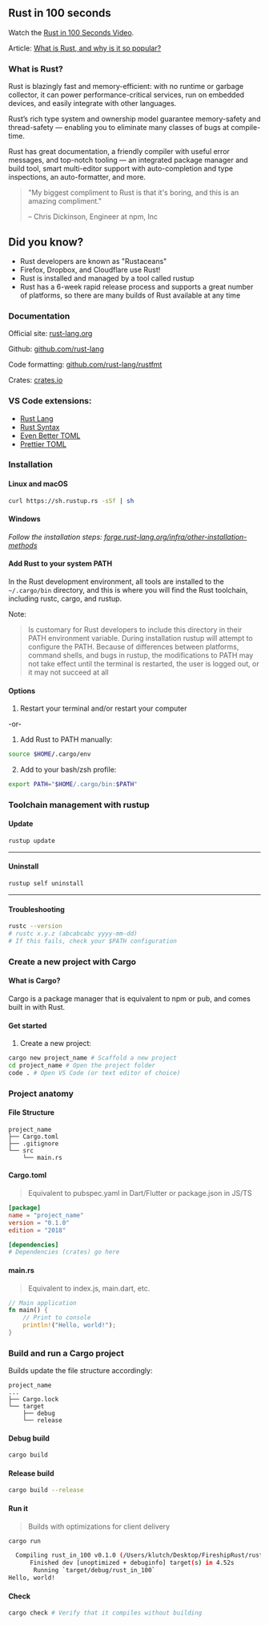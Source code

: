 ## Rust in 100 seconds

Watch the [Rust in 100 Seconds Video](https://youtu.be/5C_HPTJg5ek).

Article:
[What is Rust, and why is it so popular?](https://stackoverflow.blog/2020/01/20/what-is-rust-and-why-is-it-so-popular/)

### What is Rust?

Rust is blazingly fast and memory-efficient: with no runtime or garbage collector, it can power performance-critical services, run on embedded devices, and easily integrate with other languages.

Rust’s rich type system and ownership model guarantee memory-safety and thread-safety — enabling you to eliminate many classes of bugs at compile-time.

Rust has great documentation, a friendly compiler with useful error messages, and top-notch tooling — an integrated package manager and build tool, smart multi-editor support with auto-completion and type inspections, an auto-formatter, and more.

> "My biggest compliment to Rust is that it's boring, and this is an amazing compliment."
>
> – Chris Dickinson, Engineer at npm, Inc

## Did you know?

- Rust developers are known as "Rustaceans"
- Firefox, Dropbox, and Cloudflare use Rust!
- Rust is installed and managed by a tool called rustup
- Rust has a 6-week rapid release process and supports a great number of platforms, so there are many builds of Rust available at any time

### Documentation

Official site: [rust-lang.org](https://www.rust-lang.org/)

Github: [github.com/rust-lang](https://github.com/rust-lang)

Code formatting: [github.com/rust-lang/rustfmt](https://github.com/rust-lang/rustfmt)

Crates: [crates.io](https://crates.io/)

### VS Code extensions:

- [Rust Lang](https://marketplace.visualstudio.com/items?itemName=rust-lang.rust)
- [Rust Syntax](https://marketplace.visualstudio.com/items?itemName=dustypomerleau.rust-syntax)
- [Even Better TOML](https://marketplace.visualstudio.com/items?itemName=tamasfe.even-better-toml)
- [Prettier TOML](https://marketplace.visualstudio.com/items?itemName=bodil.prettier-toml)

### Installation

#### Linux and macOS

```sh
curl https://sh.rustup.rs -sSf | sh
```

#### Windows

_Follow the installation steps: [forge.rust-lang.org/infra/other-installation-methods](https://forge.rust-lang.org/infra/other-installation-methods.html)_

#### Add Rust to your system PATH

In the Rust development environment, all tools are installed to the `~/.cargo/bin` directory, and this is where you will find the Rust toolchain, including rustc, cargo, and rustup.

Note:

> Is customary for Rust developers to include this directory in their PATH environment variable. During installation rustup will attempt to configure the PATH. Because of differences between platforms, command shells, and bugs in rustup, the modifications to PATH may not take effect until the terminal is restarted, the user is logged out, or it may not succeed at all

#### Options

1. Restart your terminal and/or restart your computer

-or-

1. Add Rust to PATH manually:

```sh
source $HOME/.cargo/env
```

2. Add to your bash/zsh profile:

```sh
export PATH="$HOME/.cargo/bin:$PATH"
```

### Toolchain management with rustup

#### Update

```sh
rustup update
```

---

#### Uninstall

```sh
rustup self uninstall
```

---

#### Troubleshooting

```sh
rustc --version
# rustc x.y.z (abcabcabc yyyy-mm-dd)
# If this fails, check your $PATH configuration
```

### Create a new project with Cargo

#### What is Cargo?

Cargo is a package manager that is equivalent to npm or pub, and comes built in with Rust.

#### Get started

1. Create a new project:

```sh
cargo new project_name # Scaffold a new project
cd project_name # Open the project folder
code . # Open VS Code (or text editor of choice)
```

### Project anatomy

#### File Structure

```
project_name
├── Cargo.toml
├── .gitignore
└── src
    └── main.rs
```

#### Cargo.toml

> Equivalent to pubspec.yaml in Dart/Flutter or package.json in JS/TS

```toml
[package]
name = "project_name"
version = "0.1.0"
edition = "2018"

[dependencies]
# Dependencies (crates) go here
```

#### main.rs

> Equivalent to index.js, main.dart, etc.

```rust
// Main application
fn main() {
    // Print to console
    println!("Hello, world!");
}
```

### Build and run a Cargo project

Builds update the file structure accordingly:

```
project_name
...
├── Cargo.lock
└── target
    ├── debug
    └── release
```

#### Debug build

```sh
cargo build
```

#### Release build

```sh
cargo build --release
```

#### Run it

> Builds with optimizations for client delivery

```sh
cargo run

  Compiling rust_in_100 v0.1.0 (/Users/klutch/Desktop/FireshipRust/rust_in_100)
      Finished dev [unoptimized + debuginfo] target(s) in 4.52s
       Running `target/debug/rust_in_100`
Hello, world!
```

#### Check

```sh
cargo check # Verify that it compiles without building
```
